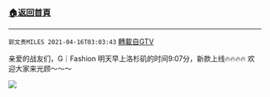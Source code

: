 ﻿###  [:house:返回首頁](https://github.com/ourhimalayas/txt)
---

`郭文贵MILES 2021-04-16T03:03:43` [轉載自GTV](https://gtv.org/web/#/UserInfo/5e596957357cc612d35a8044)

亲爱的战友们，G｜Fashion 明天早上洛杉矶的时间9:07分，新款上线🔥🔥🔥🔥 欢迎大家来光顾～～～

![](https://filegroup.gtv.org/cdn-cgi/image/width=600/https://filegroup.gtv.org/group7/web/20210416/03/03/0/cd388e6372a4ab66798b0ecf923e66a8.jpg)
